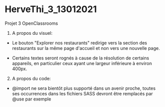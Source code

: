 # HerveThi_3_13012021
Projet 3 OpenClassrooms

1. A propos du visuel:

- Le bouton "Explorer nos restaurants" redirige vers la section des restaurants sur la même page d'accueil et non vers une nouvelle page.

- Certains textes seront rognés à cause de la résolution de certains appareils, en particulier ceux ayant une largeur inférieure à environ 400px.

2. A propos du code:

- @import ne sera bientôt plus supporté dans un avenir proche, toutes ses occurrences dans les fichiers SASS devront être remplacés par @use par exemple